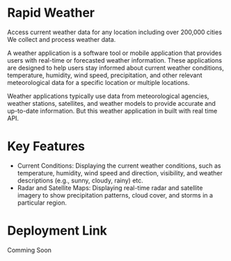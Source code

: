 # Rapid Weather

Access current weather data for any location including over 200,000 cities
We collect and process weather data.

A weather application is a software tool or mobile application that provides users with real-time or forecasted weather information. These applications are designed to help users stay informed about current weather conditions, temperature, humidity, wind speed, precipitation, and other relevant meteorological data for a specific location or multiple locations.

Weather applications typically use data from meteorological agencies, weather stations, satellites, and weather models to provide accurate and up-to-date information. But this weather application in built with real time API.

# Key Features

<ul> 
  <li>Current Conditions: Displaying the current weather conditions, such as temperature, humidity, wind speed and direction, visibility, and weather descriptions (e.g., sunny, cloudy, rainy) etc.</li>
  <li>Radar and Satellite Maps: Displaying real-time radar and satellite imagery to show precipitation patterns, cloud cover, and storms in a particular region.</li>
</ul>

# Deployment Link

Comming Soon
